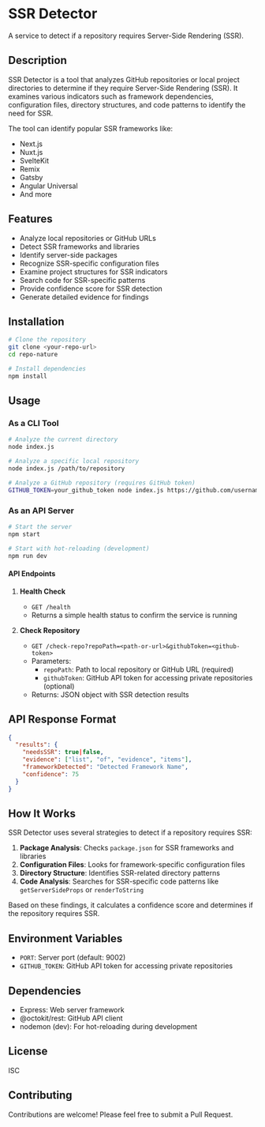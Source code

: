 # SSR Detector

A service to detect if a repository requires Server-Side Rendering (SSR).

## Description

SSR Detector is a tool that analyzes GitHub repositories or local project directories to determine if they require Server-Side Rendering (SSR). It examines various indicators such as framework dependencies, configuration files, directory structures, and code patterns to identify the need for SSR.

The tool can identify popular SSR frameworks like:
- Next.js
- Nuxt.js
- SvelteKit
- Remix
- Gatsby
- Angular Universal
- And more

## Features

- Analyze local repositories or GitHub URLs
- Detect SSR frameworks and libraries
- Identify server-side packages
- Recognize SSR-specific configuration files
- Examine project structures for SSR indicators
- Search code for SSR-specific patterns
- Provide confidence score for SSR detection
- Generate detailed evidence for findings

## Installation

```bash
# Clone the repository
git clone <your-repo-url>
cd repo-nature

# Install dependencies
npm install
```

## Usage

### As a CLI Tool

```bash
# Analyze the current directory
node index.js

# Analyze a specific local repository
node index.js /path/to/repository

# Analyze a GitHub repository (requires GitHub token)
GITHUB_TOKEN=your_github_token node index.js https://github.com/username/repo
```

### As an API Server

```bash
# Start the server
npm start

# Start with hot-reloading (development)
npm run dev
```

#### API Endpoints

1. **Health Check**
   - `GET /health`
   - Returns a simple health status to confirm the service is running

2. **Check Repository**
   - `GET /check-repo?repoPath=<path-or-url>&githubToken=<github-token>`
   - Parameters:
     - `repoPath`: Path to local repository or GitHub URL (required)
     - `githubToken`: GitHub API token for accessing private repositories (optional)
   - Returns: JSON object with SSR detection results

## API Response Format

```json
{
  "results": {
    "needsSSR": true|false,
    "evidence": ["list", "of", "evidence", "items"],
    "frameworkDetected": "Detected Framework Name",
    "confidence": 75
  }
}
```

## How It Works

SSR Detector uses several strategies to detect if a repository requires SSR:

1. **Package Analysis**: Checks `package.json` for SSR frameworks and libraries
2. **Configuration Files**: Looks for framework-specific configuration files
3. **Directory Structure**: Identifies SSR-related directory patterns
4. **Code Analysis**: Searches for SSR-specific code patterns like `getServerSideProps` or `renderToString`

Based on these findings, it calculates a confidence score and determines if the repository requires SSR.

## Environment Variables

- `PORT`: Server port (default: 9002)
- `GITHUB_TOKEN`: GitHub API token for accessing private repositories

## Dependencies

- Express: Web server framework
- @octokit/rest: GitHub API client
- nodemon (dev): For hot-reloading during development

## License

ISC

## Contributing

Contributions are welcome! Please feel free to submit a Pull Request.